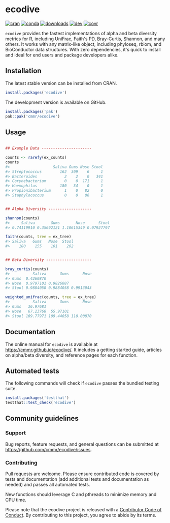 # ecodive

<!-- badges: start -->
[![cran](https://www.r-pkg.org/badges/version/ecodive)](https://CRAN.R-project.org/package=ecodive)
[![conda](https://anaconda.org/conda-forge/r-ecodive/badges/version.svg)](https://anaconda.org/conda-forge/r-ecodive)
[![downloads](https://cranlogs.r-pkg.org/badges/grand-total/ecodive)](https://cranlogs.r-pkg.org/)
[![dev](https://github.com/cmmr/ecodive/actions/workflows/R-CMD-check.yaml/badge.svg)](https://github.com/cmmr/ecodive/actions/workflows/R-CMD-check.yaml)
[![covr](https://codecov.io/gh/cmmr/ecodive/graph/badge.svg)](https://app.codecov.io/gh/cmmr/ecodive)
<!-- badges: end -->

`ecodive` provides the fastest implementations of alpha and beta diversity
metrics for R, including UniFrac, Faith's PD, Bray-Curtis, Shannon, and many
others. It works with any matrix-like object, including phyloseq, rbiom, and
BioConductor data structures. With zero dependencies, it's quick to install and
ideal for end users and package developers alike.



## Installation

The latest stable version can be installed from CRAN.

``` r
install.packages('ecodive')
```

The development version is available on GitHub.

``` r
install.packages('pak')
pak::pak('cmmr/ecodive')
```



## Usage

``` r

## Example Data ----------------------

counts <- rarefy(ex_counts)
counts
#>                   Saliva Gums Nose Stool
#> Streptococcus        162  309    6     1
#> Bacteroides            2    2    0   341
#> Corynebacterium        0    0  171     1
#> Haemophilus          180   34    0     1
#> Propionibacterium      1    0   82     0
#> Staphylococcus         0    0   86     1


## Alpha Diversity -------------------

shannon(counts)
#>     Saliva       Gums       Nose      Stool 
#> 0.74119910 0.35692121 1.10615349 0.07927797 

faith(counts, tree = ex_tree)
#> Saliva   Gums   Nose  Stool 
#>    180    155    101    202 


## Beta Diversity --------------------

bray_curtis(counts)
#>          Saliva      Gums      Nose
#> Gums  0.4260870                    
#> Nose  0.9797101 0.9826087          
#> Stool 0.9884058 0.9884058 0.9913043

weighted_unifrac(counts, tree = ex_tree)
#>          Saliva      Gums      Nose
#> Gums   36.97681                    
#> Nose   67.23768  55.97101          
#> Stool 109.77971 109.44058 110.00870
```



## Documentation

The online manual for `ecodive` is available at
<https://cmmr.github.io/ecodive/>. It includes a getting started guide,
articles on alpha/beta diversity, and reference pages for each function.



## Automated tests

The following commands will check if `ecodive` passes the bundled testing
suite.

``` r
install.packages('testthat')
testthat::test_check('ecodive')
```



## Community guidelines


### Support

Bug reports, feature requests, and general questions can be submitted at
<https://github.com/cmmr/ecodive/issues>.


### Contributing

Pull requests are welcome. Please ensure contributed code is covered by
tests and documentation (add additional tests and documentation as
needed) and passes all automated tests.

New functions should leverage C and pthreads to minimize memory and CPU time.

Please note that the ecodive project is released with a [Contributor Code of
Conduct](https://cmmr.github.io/ecodive/CODE_OF_CONDUCT.html). By contributing
to this project, you agree to abide by its terms.

